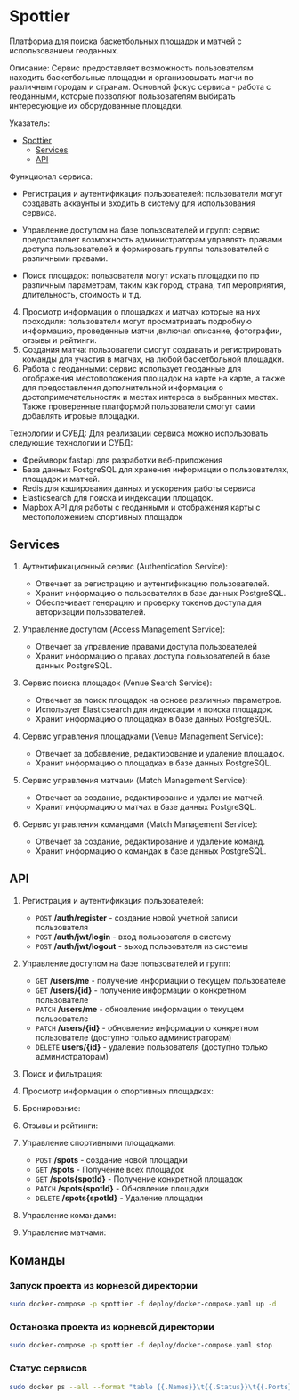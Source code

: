 # Spottier

Платформа для поиска баскетбольных площадок и матчей с использованием геоданных.

Описание:
Сервис предоставляет возможность пользователям находить баскетбольные площадки и организовывать матчи по различным городам и странам.
Основной фокус сервиса - работа с геоданными, которые позволяют пользователям выбирать интересующие их оборудованные площадки.

Указатель:

<!-- code_chunk_output -->

- [Spottier](#spottier)
  - [Services](#services)
  - [API](#api)

<!-- /code_chunk_output -->

Функционал сервиса:

- Регистрация и аутентификация пользователей: пользователи могут создавать аккаунты и входить в систему для использования сервиса.
  
- Управление доступом на базе пользователей и групп: сервис предоставляет возможность администраторам управлять правами доступа пользователей и формировать группы пользователей с различными правами.

- Поиск площадок: пользователи могут искать площадки по по различным параметрам, таким как город, страна, тип мероприятия, длительность, стоимость и т.д.

4. Просмотр информации о площадках и матчах которые на них проходили: пользователи могут просматривать подробную информацию, проведенные матчи ,включая описание, фотографии, отзывы и рейтинги.
5. Создания матча: пользователи смогут создавать и регистрировать команды для участия в матчах, на любой баскетбольной площадки.
6. Работа с геоданными: сервис использует геоданные для отображения местоположения площадок на карте на карте, а также для предоставления дополнительной информации о достопримечательностях и местах интереса в выбранных местах. Также проверенные платформой пользователи смогут сами добавлять игровые площадки.

Технологии и СУБД:
Для реализации сервиса можно использовать следующие технологии и СУБД:

- Фреймворк fastapi для разработки веб-приложения
- База данных PostgreSQL для хранения информации о пользователях, площадок и матчей.
- Redis для кэширования данных и ускорения работы сервиса
- Elasticsearch для поиска и индексации площадок.
- Mapbox API для работы с геоданными и отображения карты с местоположением спортивных площадок

## Services

1. Аутентификационный сервис (Authentication Service):

   - Отвечает за регистрацию и аутентификацию пользователей.
   - Хранит информацию о пользователях в базе данных PostgreSQL.
   - Обеспечивает генерацию и проверку токенов доступа для авторизации пользователей.

2. Управление доступом (Access Management Service):

   - Отвечает за управление правами доступа пользователей
   - Хранит информацию о правах доступа пользователей в базе данных PostgreSQL.

3. Сервис поиска площадок (Venue Search Service):

   - Отвечает за поиск площадок на основе различных параметров.
   - Использует Elasticsearch для индексации и поиска площадок.
   - Хранит информацию о площадках в базе данных PostgreSQL.

4. Сервис управления площадками (Venue Management Service):

   - Отвечает за добавление, редактирование и удаление площадок.
   - Хранит информацию о площадках в базе данных PostgreSQL.

5. Сервис управления матчами (Match Management Service):

   - Отвечает за создание, редактирование и удаление матчей.
   - Хранит информацию о матчах в базе данных PostgreSQL.

6. Сервис управления командами (Match Management Service):

   - Отвечает за создание, редактирование и удаление команд.
   - Хранит информацию о командах в базе данных PostgreSQL.




## API

1. Регистрация и аутентификация пользователей:
   - `POST` **/auth/register** - создание новой учетной записи пользователя
   - `POST` **/auth/jwt/login** - вход пользователя в систему
   - `POST` **/auth/jwt/logout** - выход пользователя из системы
     </br>
2. Управление доступом на базе пользователей и групп:

   - `GET` **/users/me** - получение информации о текущем пользователе
   - `GET` **/users/{id}** - получение информации о конкретном пользователе
   - `PATCH` **/users/me** - обновление информации о текущем пользователе
   - `PATCH` **/users/{id}** - обновление информации о конкретном пользователе (доступно только администраторам)
   - `DELETE` **users/{id}** - удаление пользователя (доступно только администраторам)
     </br>

3. Поиск и фильтрация:
4. Просмотр информации о спортивных площадках:
5. Бронирование:
6. Отзывы и рейтинги:
7. Управление спортивными площадками:
   - `POST` **/spots** - создание новой площадки
   - `GET` **/spots**  - Получение всех площадок
   - `GET` **/spots{spotId}** - Получение конкретной площадок
   - `PATCH` **/spots{spotId}** - Обновление площадки
   - `DELETE` **/spots{spotId}** - Удаление площадки
9. Управление командами:
10. Управление матчами:


## Команды

### Запуск проекта из корневой директории

```bash
sudo docker-compose -p spottier -f deploy/docker-compose.yaml up -d
```

### Остановка проекта из корневой директории
```bash
sudo docker-compose -p spottier -f deploy/docker-compose.yaml stop
```

### Статус сервисов
```bash
sudo docker ps --all --format "table {{.Names}}\t{{.Status}}\t{{.Ports}}"
```
